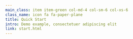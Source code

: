 ```yaml
---
main_class: item item-green col-md-4 col-sm-6 col-xs-6
class_name: icon fa fa-paper-plane
title: Quick Start
intro: Demo example, consectetuer adipiscing elit
link: start.html
---
```

